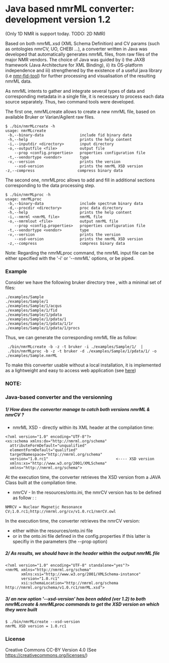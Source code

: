 Java based nmrML converter: development version 1.2
==============

(Only 1D NMR is support today. TODO: 2D NMR)

Based on both nmrML.xsd (XML Schema Definition) and CV params (such as ontologies nmrCV, UO, CHEBI ...), a converter written in Java was developed that automatically generates nmrML files, from raw files of the major NMR vendors. The choice of Java was guided by i)  the JAXB framework  (Java Architecture for XML Binding), ii) its OS-platform independence and iii) strengthened by the existence of a useful java library (i.e [nmr-fid-tool](https://github.com/LuisFF/nmr-fid-tool)) for further processing and visualisation of the resulting nmrML data. 

As nmrML intents to gather and integrate several types of data and corresponding metadata in a single file, it is necessary to process each data source separately. Thus, two command tools were developed.

The first one, nmrMLcreate allows to create a new nmrML file, based on available Bruker or Varian/Agilent raw files.
```
$ ./bin/nmrMLcreate -h
usage: nmrMLcreate
 -b,--binary-data                include fid binary data
 -h,--help                       prints the help content
 -i,--inputdir <directory>       input directory
 -o,--outputfile <file>          output file
    --prop <config.properties>   properties configuration file
 -t,--vendortype <vendor>        type
 -v,--version                    prints the version
    --xsd-version                prints the nmrML XSD version
-z,--compress                   compress binary data
```

The second one, nmrMLproc allows to add and fill in additional sections corresponding to the data processing step.
```
$ ./bin/nmrMLproc -h
usage: nmrMLproc
 -b,--binary-data                include spectrum binary data
 -d,--procdir <directory>        proc data directory
 -h,--help                       prints the help content
 -i,--nmrml <nmrML file>         nmrML file
 -o,--nmrmlout <file>            output nmrML file
    --prop <config.properties>   properties configuration file
 -t,--vendortype <vendor>        type
 -v,--version                    prints the version
    --xsd-version                prints the nmrML XSD version
 -z,--compress                   compress binary data
```

Note: Regarding the nmrMLproc command, the nmrML input file can be either  specified  with the '-i' or '--nmrML' options, or be piped.

### Example
Consider we have the following bruker directory tree , with a minimal set of files:
```
./examples/Sample
./examples/Sample/1
./examples/Sample/1/acqus
./examples/Sample/1/fid
./examples/Sample/1/pdata
./examples/Sample/1/pdata/1
./examples/Sample/1/pdata/1/1r
./examples/Sample/1/pdata/1/procs
```
Thus, we can generate the corresponding nmrML file as follow:
```
 ./bin/nmrMLcreate -b -z -t bruker -i ./examples/Sample/1/  |
 ./bin/nmrMLproc -b -z -t bruker -d ./examples/Sample/1/pdata/1/ -o ./examples/Sample.nmrML
```

To make this converter usable without a local installation, it is implemented as a lightweight and easy to access web application (see [here](http://nmrml.org/converter/))

### NOTE:

### Java-based converter and the versionning

##### 1/ How does the converter manage to catch both versions nmrML & nmrCV ?

* nmrML XSD - directly within its XML header at the compilation time:

```
<?xml version="1.0" encoding="UTF-8"?>
<xs:schema xmlns:dx="http://nmrml.org/schema" 
  attributeFormDefault="unqualified"
  elementFormDefault="qualified"
  targetNamespace="http://nmrml.org/schema"
  version="1.0.rc1"                              <---- XSD version
  xmlns:xs="http://www.w3.org/2001/XMLSchema" 
  xmlns="http://nmrml.org/schema">
```
At the execution time, the converter retrieves the XSD version from a JAVA Class built at the compilation time.

* nmrCV - In the resources/onto.ini, the nmrCV version has to be defined as follow : :

```
NMRCV = Nuclear Magnetic Resonance CV;1.0.rc1;http://nmrml.org/cv/v1.0.rc1/nmrCV.owl
```
In the execution time, the converter retrieves the nmrCV version:
* either within the resources/onto.ini file
* or in the onto.ini file defined in the config.properties if this latter is specifiy in the parameters (the --prop option)

##### 2/ As results, we should have in the header within the output nmrML file
```
<?xml version="1.0" encoding="UTF-8" standalone="yes"?>
<nmrML xmlns="http://nmrml.org/schema" 
       xmlns:xsi="http://www.w3.org/2001/XMLSchema-instance"
       version="1.0.rc1"
       xsi:schemaLocation="http://nmrml.org/schema http://nmrml.org/schema/v1.0.rc1/nmrML.xsd">
```


##### 3/ an new option '--xsd-version' has been added (ver 1.2) to both nmrMLcreate & nmrMLproc commands to get the XSD version on which they were built
```
$ ./bin/nmrMLcreate --xsd-version
nmrML XSD version = 1.0.rc1
```

### License

Creative Commons CC-BY Version 4.0 (See https://creativecommons.org/licenses/)

